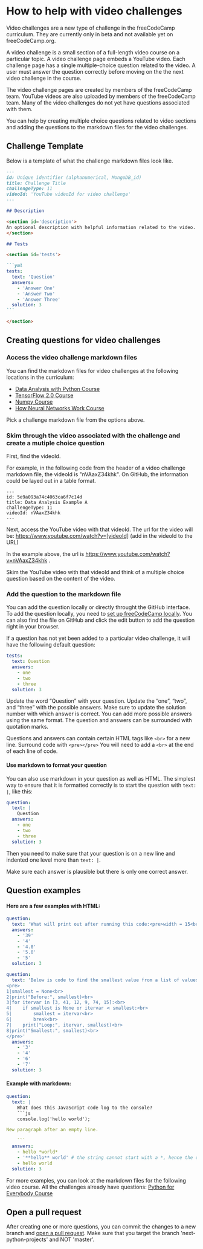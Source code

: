 # How to help with video challenges

Video challenges are a new type of challenge in the freeCodeCamp curriculum. They are currently only in beta and not available yet on freeCodeCamp.org.

A video challenge is a small section of a full-length video course on a particular topic. A video challenge page embeds a YouTube video. Each challenge page has a single multiple-choice question related to the video. A user must answer the question correctly before moving on the the next video challenge in the course.

The video challenge pages are created by members of the freeCodeCamp team. YouTube videos are also uploaded by members of the freeCodeCamp team. Many of the video challenges do not yet have questions associated with them.

You can help by creating multiple choice questions related to video sections and adding the questions to the markdown files for the video challenges.


## Challenge Template

Below is a template of what the challenge markdown files look like.

````md
---
id: Unique identifier (alphanumerical, MongoDB_id)
title: Challenge Title
challengeType: 11
videoId: 'YouTube videoId for video challenge'
---

## Description

<section id='description'>
An optional description with helpful information related to the video.
</section>

## Tests

<section id='tests'>

```yml
tests:
  text: 'Question'
  answers:
    - 'Answer One'
    - 'Answer Two'
    - 'Answer Three'
  solution: 3
```

</section>
````

## Creating questions for video challenges

### Access the video challenge markdown files

You can find the markdown files for video challenges at the following locations in the curriculum:

- [Data Analysis with Python Course](https://github.com/freeCodeCamp/freeCodeCamp/tree/next-python-projects/curriculum/challenges/english/08-data-analysis-with-python/data-analysis-with-python-course)
- [TensorFlow 2.0 Course](https://github.com/freeCodeCamp/freeCodeCamp/tree/next-python-projects/curriculum/challenges/english/11-machine-learning-with-python/tensorflow)
- [Numpy Course](https://github.com/freeCodeCamp/freeCodeCamp/tree/next-python-projects/curriculum/challenges/english/08-data-analysis-with-python/numpy)
- [How Neural Networks Work Course](https://github.com/freeCodeCamp/freeCodeCamp/tree/next-python-projects/curriculum/challenges/english/11-machine-learning-with-python/how-neural-networks-work)

Pick a challenge markdown file from the options above.

### Skim through the video associated with the challenge and create a mutiple choice question

First, find the videoId.

For example, in the following code from the header of a video challenge markdown file, the videoId is "nVAaxZ34khk". On GitHub, the information could be layed out in a table format.
```
---
id: 5e9a093a74c4063ca6f7c14d
title: Data Analysis Example A
challengeType: 11
videoId: nVAaxZ34khk
---
```

Next, access the YouTube video with that videoId. The url for the video will be:
https://www.youtube.com/watch?v=[videoId]    (add in the videoId to the URL)

In the example above, the url is https://www.youtube.com/watch?v=nVAaxZ34khk .

Skim the YouTube video with that videoId and think of a multiple choice question based on the content of the video.

### Add the question to the markdown file

You can add the question locally or directly throught the GitHub interface. To add the question locally, you need to [set up freeCodeCamp locally](how-to-setup-freecodecamp-locally.md). You can also find the file on GitHub and click the edit button to add the question right in your browser.

If a question has not yet been added to a particular video challenge, it will have the following default question:

```yml
tests:
  text: Question
  answers:
    - one
    - two
    - three
  solution: 3
```

Update the word “Question” with your question. Update the “one”, “two”, and “three” with the possible answers. Make sure to update the solution number with which answer is correct. You can add more possible answers using the same format. The question and answers can be surrounded with quotation marks.

Questions and answers can contain certain HTML tags like `<br>` for a new line. Surround code with `<pre></pre>` You will need to add a `<br>` at the end of each line of code.

#### Use markdown to format your question

You can also use markdown in your question as well as HTML. The simplest way to ensure that it is formatted correctly is to start the question with `text: |`, like this:

```yml
question:
  text: |
    Question
  answers:
    - one
    - two
    - three
  solution: 3
```

Then you need to make sure that your question is on a new line and indented one level more than `text: |`.

Make sure each answer is plausible but there is only one correct answer.

## Question examples

#### Here are a few examples with HTML:
```yml
question:
  text: 'What will print out after running this code:<pre>width = 15<br>height = 12.0<br>print(height/3)</pre>'
  answers:
    - '39'
    - '4'
    - '4.0'
    - '5.0'
    - '5'
  solution: 3
```

```yml
question:
  text: 'Below is code to find the smallest value from a list of values. One line has an error that will cause the code to not work as expected. Which line is it?
<pre>
1|smallest = None<br>
2|print("Before:", smallest)<br>
3|for itervar in [3, 41, 12, 9, 74, 15]:<br>
4|    if smallest is None or itervar ⋖ smallest:<br>
5|        smallest = itervar<br>
6|        break<br>
7|    print("Loop:", itervar, smallest)<br>
8|print("Smallest:", smallest)<br>
</pre>'
  answers:
    - '3'
    - '4'
    - '6'
    - '7'
  solution: 3
```

#### Example with markdown:
````yml
question:
  text: |
    What does this JavaScript code log to the console?
    ```js
    console.log('hello world');

New paragraph after an empty line.

    ```
  answers:
    - hello *world*
    - '**hello** world' # the string cannot start with a *, hence the quotes.
    - hello world
  solution: 3
````

For more examples, you can look at the markdown files for the following video course. All the challenges already have questions: [Python for Everybody Course](https://github.com/freeCodeCamp/freeCodeCamp/tree/next-python-projects/curriculum/challenges/english/07-scientific-computing-with-python/python-for-everybody)

## Open a pull request

After creating one or more questions, you can commit the changes to a new branch and [open a pull request](how-to-open-a-pull-request.md). Make sure that you target the branch 'next-python-projects' and NOT 'master'.
